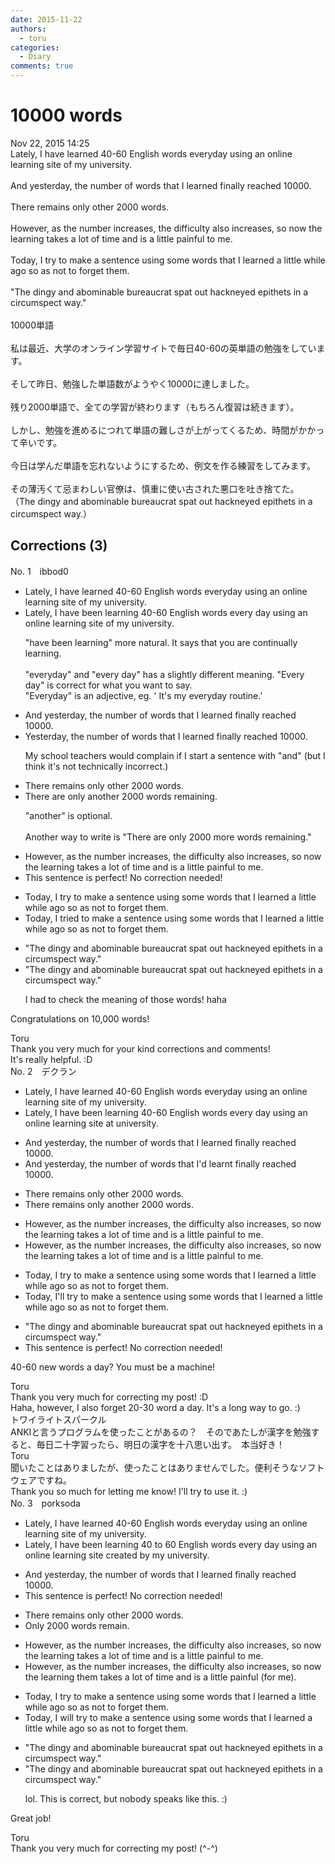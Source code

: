 ```yaml
---
date: 2015-11-22
authors:
  - toru
categories:
  - Diary
comments: true
---
```


# 10000 words
<div class="date">Nov 22, 2015 14:25</div>
<div id="post"><div id="body_show_ori">
Lately, I have learned 40-60 English words everyday using an online learning site of my university.<br/><br/>And yesterday, the number of words that I learned finally reached 10000.<br/><br/>There remains only other 2000 words.<br/><br/>However, as the number increases, the difficulty also increases, so now the learning takes a lot of time and is a little painful to me.<br/><br/>Today, I try to make a sentence using some words that I learned a little while ago so as not to forget them.<br/><br/>"The dingy and abominable bureaucrat spat out hackneyed epithets in a circumspect way."<br/><br/>
</div></div>

<!-- more -->

<div id="post_ja"><div id="body_show_mo">
10000単語<br/><br/>私は最近、大学のオンライン学習サイトで毎日40-60の英単語の勉強をしています。<br/><br/>そして昨日、勉強した単語数がようやく10000に達しました。<br/><br/>残り2000単語で、全ての学習が終わります（もちろん復習は続きます）。<br/><br/>しかし、勉強を進めるにつれて単語の難しさが上がってくるため、時間がかかって辛いです。<br/><br/>今日は学んだ単語を忘れないようにするため、例文を作る練習をしてみます。<br/><br/>その薄汚くて忌まわしい官僚は、慎重に使い古された悪口を吐き捨てた。<br/>（The dingy and abominable bureaucrat spat out hackneyed epithets in a circumspect way.）
</div></div>

## Corrections (3)
<div id="block"><div class="first_name"> No. 1　<span class="just_name">ibbod0</span></div><div id="block2">
<ul class="correction_field">
<li class="incorrect">Lately, I have learned 40-60 English words everyday using an online learning site of my university.</li>
<li class="corrected correct">
Lately, I have <span class="f_blue">been learning</span> 40-60 English words every day using an online learning site of my university.
<p class="correction_comment">"have been learning" more natural. It says that you are continually learning.<br/><br/>"everyday" and "every day" has a slightly different meaning. "Every day" is correct for what you want to say. <br/>"Everyday" is an adjective, eg. ' It's my everyday routine.'</p>
</li>
</ul>
<ul class="correction_field">
<li class="incorrect">And yesterday, the number of words that I learned finally reached 10000.</li>
<li class="corrected correct">
Yesterday, the number of words that I learned finally reached 10000.
<p class="correction_comment">My school teachers would complain if I start a sentence with "and" (but I think it's not technically incorrect.)</p>
</li>
</ul>
<ul class="correction_field">
<li class="incorrect">There remains only other 2000 words.</li>
<li class="corrected correct">
There are only <span class="f_gray">another</span> 2000 words remaining.
<p class="correction_comment">"another" is optional.<br/><br/>Another way to write is "There are only 2000 more words remaining."</p>
</li>
</ul>
<ul class="correction_field">
<li class="incorrect">However, as the number increases, the difficulty also increases, so now the learning takes a lot of time and is a little painful to me.</li>
<li class="corrected perfect">This sentence is perfect! No correction needed!</li>
</ul>
<ul class="correction_field">
<li class="incorrect">Today, I try to make a sentence using some words that I learned a little while ago so as not to forget them.</li>
<li class="corrected correct">
Today, I <span class="f_blue">tried</span> to make a sentence using some words that I learned a little while ago so as not to forget them.
</li>
</ul>
<ul class="correction_field">
<li class="incorrect">"The dingy and abominable bureaucrat spat out hackneyed epithets in a circumspect way."</li>
<li class="corrected correct">
"The dingy and abominable bureaucrat spat out hackneyed epithets in a circumspect way."
<p class="correction_comment">I had to check the meaning of those words! haha</p>
</li>
</ul>
<p class="comment_small">
 Congratulations on 10,000 words!
</p>

</div><div class="name"><span class="just_name">Toru</span><br>
Thank you very much for your kind corrections and comments!<br/>It's really helpful. :D
</div>
</div>
<div id="block"><div class="first_name"> No. 2　<span class="just_name">デクラン</span></div><div id="block2">
<ul class="correction_field">
<li class="incorrect">Lately, I have learned 40-60 English words everyday using an online learning site of my university.</li>
<li class="corrected correct">
Lately, I have <span class="f_blue">been learning </span>40-60 English words every day using an online learning site <span class="f_red">at</span> university.
</li>
</ul>
<ul class="correction_field">
<li class="incorrect">And yesterday, the number of words that I learned finally reached 10000.</li>
<li class="corrected correct">
And yesterday, the number of words that I<span class="f_red">'d</span> <span class="f_red">learnt</span> finally reached 10000.
</li>
</ul>
<ul class="correction_field">
<li class="incorrect">There remains only other 2000 words.</li>
<li class="corrected correct">
There remains only <span class="f_red">another</span> 2000 words.
</li>
</ul>
<ul class="correction_field">
<li class="incorrect">However, as the number increases, the difficulty also increases, so now the learning takes a lot of time and is a little painful to me.</li>
<li class="corrected correct">
However, as the number increases, the difficulty also increases, so now <span class="sline">the</span> learning takes a lot of time and is a little painful <span class="sline">to me.</span>
</li>
</ul>
<ul class="correction_field">
<li class="incorrect">Today, I try to make a sentence using some words that I learned a little while ago so as not to forget them.</li>
<li class="corrected correct">
Today, I<span class="f_red">'ll try</span> to make a sentence using some words that I learned a little while ago so as not to forget them.
</li>
</ul>
<ul class="correction_field">
<li class="incorrect">"The dingy and abominable bureaucrat spat out hackneyed epithets in a circumspect way."</li>
<li class="corrected perfect">This sentence is perfect! No correction needed!</li>
</ul>
<p class="comment_small">
 40-60 new words a day? You must be a machine!
</p>

</div><div class="name"><span class="just_name">Toru</span><br>
Thank you very much for correcting my post! :D<br/>Haha, however, I also forget 20-30 word a day. It's a long way to go. :)
</div>
<div class="name"><span class="just_name">トワイライトスパークル</span><br>
ANKIと言うプログラムを使ったことがあるの？　そのであたしが漢字を勉強すると、毎日二十字習ったら、明日の漢字を十八思い出す。　本当好き！
</div>
<div class="name"><span class="just_name">Toru</span><br>
聞いたことはありましたが、使ったことはありませんでした。便利そうなソフトウェアですね。<br/>Thank you so much for letting me know! I'll try to use it. :)
</div>
</div>
<div id="block"><div class="first_name"> No. 3　<span class="just_name">porksoda</span></div><div id="block2">
<ul class="correction_field">
<li class="incorrect">Lately, I have learned 40-60 English words everyday using an online learning site of my university.</li>
<li class="corrected correct">
Lately, I have <span class="f_blue">been learning</span> 40 <span class="f_blue">to</span> 60 English words <span class="f_bold">every day</span> using an online learning site <span class="f_blue">created by</span> my university.
</li>
</ul>
<ul class="correction_field">
<li class="incorrect">And yesterday, the number of words that I learned finally reached 10000.</li>
<li class="corrected perfect">This sentence is perfect! No correction needed!</li>
</ul>
<ul class="correction_field">
<li class="incorrect">There remains only other 2000 words.</li>
<li class="corrected correct">
<span class="f_bold">Only 2000 words remain</span>.
</li>
</ul>
<ul class="correction_field">
<li class="incorrect">However, as the number increases, the difficulty also increases, so now the learning takes a lot of time and is a little painful to me.</li>
<li class="corrected correct">
However, as the number increases, the difficulty also increases, so now <span class="f_gray"><span class="sline">the</span></span> learning <span class="f_blue">them</span> takes a lot of time and is a little painful <span class="f_gray">(for me)</span>.
</li>
</ul>
<ul class="correction_field">
<li class="incorrect">Today, I try to make a sentence using some words that I learned a little while ago so as not to forget them.</li>
<li class="corrected correct">
Today, I <span class="f_blue">will</span> try to make a sentence using some words that I learned a little while ago so as not to forget them.
</li>
</ul>
<ul class="correction_field">
<li class="incorrect">"The dingy and abominable bureaucrat spat out hackneyed epithets in a circumspect way."</li>
<li class="corrected correct">
"The dingy and abominable bureaucrat spat out hackneyed epithets in a circumspect way."
<p class="correction_comment">lol. This is correct, but nobody speaks like this.  :)</p>
</li>
</ul>
<p class="comment_small">
 Great job!
</p>

</div><div class="name"><span class="just_name">Toru</span><br>
Thank you very much for correcting my post! (^-^)
</div>
</div>
